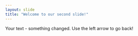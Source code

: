 ```yaml
---
layout: slide
title: "Welcome to our second slide!"
---
```

Your text - something changed.
Use the left arrow to go back!
